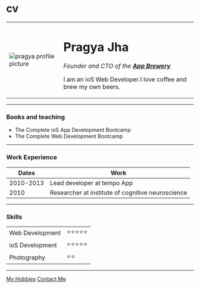 # cv
<!DOCTYPE html>
<html lang="en" dir="ltr">
  <head>
    <meta charset="utf-8">
    <title>Pragya's Personal Site</title>
  </head>
  <body>
    <table cellspacing="20">
      <tr>
        <td><img src="levi-modified.png" alt="pragya profile picture"></td>
        <td><h1>Pragya Jha</h1>
        <p><em>Founder and CTO of the <strong> <a href="https://www.appbrewery.co/">App Brewery</a></strong></em></p>
        <p>I am an ioS Web Developer.I love coffee and brew my own beers.</p></td>
      </tr>
    </table>
    <hr>
    <h3>Books and teaching</h3>
    <ul>
      <li>The Complete ioS App Development Bootcamp</li>
      <li>The Complete Web Development Bootcamp</li>
    </ul>
    <hr>
    <h3>Work Experience</h3>
    <table cellspacing="10" >
     <thead>
       <tr>
         <th>Dates</th>
         <th>Work</th>
       </tr>
     </thead>
     <tbody>
       <tr>
         <td>2010-2013</td>
         <td>Lead developer at tempo App</td>
       </tr>
       <td>2010</td>
       <td>Researcher at institute of cognitive neuroscience </td>
     </tbody>
    </table>
    <hr>
    <h3>Skills</h3>
          <table cellspacing="10">
          <tr>
            <td>Web Development</td>
            <td>⭐⭐⭐⭐⭐</td>
          </tr>
          <tr>
            <td>ioS Development</td>
            <td>⭐⭐⭐⭐⭐</td>
          </tr>
          <tr>
            <td>Photography</td>
            <td>⭐⭐</td>
          </tr>
          </table>
   <hr>
   <a href="hobbies.html">My Hobbies</a>
   <a href="contactpage.html">Contact Me</a>
  </body>
</html>
